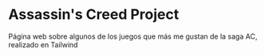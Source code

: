 # Assassin's Creed Project

Página web sobre algunos de los juegos que más me gustan de la saga AC, realizado en Tailwind
